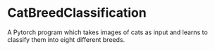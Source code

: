 # CatBreedClassification

A Pytorch program which takes images of cats as input and learns to classify them into eight different breeds.
